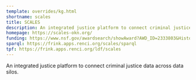```yaml
---
template: overrides/kg.html
shortname: scales
title: SCALES
description: An integrated justice platform to connect criminal justice data across data silos
homepage: https://scales-okn.org/
funding: https://www.nsf.gov/awardsearch/showAward?AWD_ID=2333803&HistoricalAwards=false
sparql: https://frink.apps.renci.org/scales/sparql
tpf: https://frink.apps.renci.org/ldf/scales
---
```


An integrated justice platform to connect criminal justice data across data silos.
